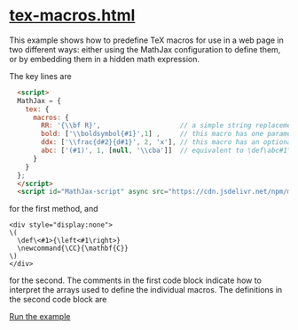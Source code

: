 # [tex-macros.html](https://mathjax.github.io/MathJax-demos-web/tex-macros.html)

This example shows how to predefine TeX macros for use in a web page in two different ways:  either using the MathJax configuration to define them, or by embedding them in a hidden math expression.

The key lines are

``` html
  <script>
  MathJax = {
    tex: {
      macros: {
        RR: '{\\bf R}',                    // a simple string replacement
        bold: ['\\boldsymbol{#1}',1] ,     // this macro has one parameter
        ddx: ['\\frac{d#2}{d#1}', 2, 'x'], // this macro has an optional parameter that defaults to 'x'
        abc: ['(#1)', 1, [null, '\\cba']]  // equivalent to \def\abc#1\cba{(#1)}
      }
    }
  };
  </script>
  <script id="MathJax-script" async src="https://cdn.jsdelivr.net/npm/mathjax@3/es5/tex-chtml.js"></script>
```

for the first method, and

```
<div style="display:none">
\(
  \def\<#1>{\left<#1\right>}
  \newcommand{\CC}{\mathbf{C}}
\)
</div>
```

for the second.  The comments in the first code block indicate how to interpret the arrays used to define the individual macros.  The definitions in the second code block are 

[Run the example](https://mathjax.github.io/MathJax-demos-web/tex-macros.html)
